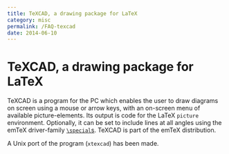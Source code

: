 ```yaml
---
title: TeXCAD, a drawing package for LaTeX
category: misc
permalink: /FAQ-texcad
date: 2014-06-10
---
```


# TeXCAD, a drawing package for LaTeX

TeXCAD is a program for the PC which enables the user to draw diagrams
on screen using a mouse or arrow keys, with an on-screen menu of available 
picture-elements. Its output is code for the LaTeX
`picture` environment. 
Optionally, it can be set to include lines at all angles using 
the emTeX driver-family
[`\special`s](FAQ-specials).
TeXCAD is part of the emTeX distribution.

A Unix port of the program (`xtexcad`) has been made.

